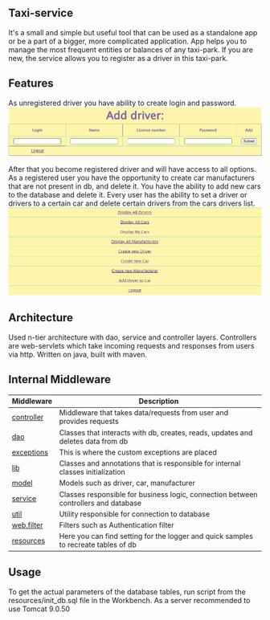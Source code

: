 ## Taxi-service
It's a small and simple but useful tool that can be used as a standalone app or be a part of a bigger,
more complicated application. App helps you to manage the most frequent entities or balances of any taxi-park.
If you are new, the service allows you to register as a driver in this taxi-park.

## Features
As unregistered driver you have ability to create login and password.
<img src="https://github.com/VolodymyrBarik/taxi-service/blob/9e3e3f295e0cef60ce86bbe583fe9617636c178c/Screenshot_1.png">

After that you become registered 
driver and will have access to all options. As a registered user you have the opportunity 
to create car manufacturers that are not present in db, and delete it.
You have the ability to add new cars to the database and delete it.
Every user has the ability to set a driver or drivers to a certain car and delete certain
drivers from the cars drivers list.
<img src="https://github.com/VolodymyrBarik/taxi-service/blob/9e3e3f295e0cef60ce86bbe583fe9617636c178c/Screenshot_2.png">

## Architecture
Used n-tier architecture with dao, service and controller layers.
Controllers are web-servlets which take incoming requests and responses from users via http.
Written on java, built with maven.

## Internal Middleware
| Middleware                                                                                                                               | Description                                                                         |
|------------------------------------------------------------------------------------------------------------------------------------------|-------------------------------------------------------------------------------------|
| [controller](https://github.com/VolodymyrBarik/taxi-service/blob/35c7f69d6502d490ce9a1f21b7db00ede0d3d4e9/src/main/java/taxi/controller) | Middleware that takes data/requests from user and provides requests                 |
| [dao](https://github.com/VolodymyrBarik/taxi-service/blob/35c7f69d6502d490ce9a1f21b7db00ede0d3d4e9/src/main/java/taxi/dao)               | Classes that interacts with db, creates, reads, updates and deletes data from db    |
| [exceptions](https://github.com/VolodymyrBarik/taxi-service/blob/35c7f69d6502d490ce9a1f21b7db00ede0d3d4e9/src/main/java/taxi/exception)  | This is where the custom exceptions are placed                                      |
| [lib](https://github.com/VolodymyrBarik/taxi-service/blob/35c7f69d6502d490ce9a1f21b7db00ede0d3d4e9/src/main/java/taxi/lib)               | Classes and annotations that is responsible for internal classes initialization     |
| [model](https://github.com/VolodymyrBarik/taxi-service/blob/35c7f69d6502d490ce9a1f21b7db00ede0d3d4e9/src/main/java/taxi/model)           | Models such as driver, car, manufacturer                                            |
| [service](https://github.com/VolodymyrBarik/taxi-service/blob/35c7f69d6502d490ce9a1f21b7db00ede0d3d4e9/src/main/java/taxi/service)       | Classes responsible for business logic, connection between controllers and database |
| [util](https://github.com/VolodymyrBarik/taxi-service/blob/35c7f69d6502d490ce9a1f21b7db00ede0d3d4e9/src/main/java/taxi/util)             | Utility responsible for connection to database                                      |
| [web.filter](https://github.com/VolodymyrBarik/taxi-service/blob/35c7f69d6502d490ce9a1f21b7db00ede0d3d4e9/src/main/java/taxi/web/filter) | Filters such as Authentication filter                                               |
| [resources](https://github.com/VolodymyrBarik/taxi-service/blob/53e785fd0807e3a8a31e6c9d2d2deb4dea984d79/src/main/resources)             | Here you can find setting for the logger and quick samples to recreate tables of db |


## Usage
To get the actual parameters of the database tables, run script from the resources/init_db.sql
file in the Workbench. As a server recommended to use Tomcat 9.0.50
